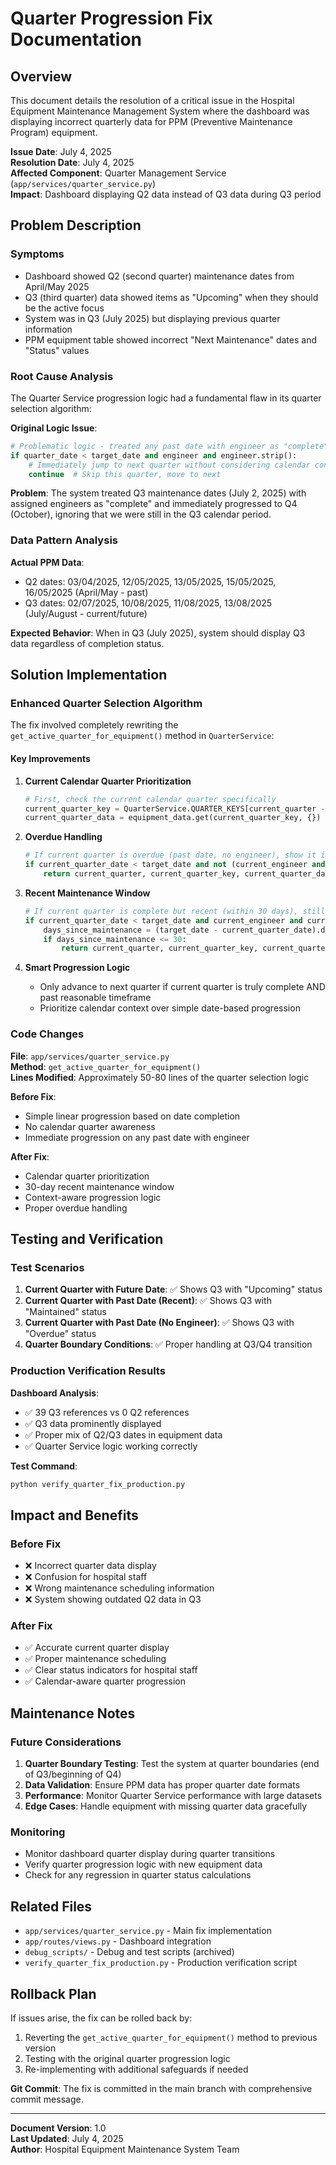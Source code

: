 # Quarter Progression Fix Documentation

## Overview

This document details the resolution of a critical issue in the Hospital Equipment Maintenance Management System where the dashboard was displaying incorrect quarterly data for PPM (Preventive Maintenance Program) equipment.

**Issue Date**: July 4, 2025  
**Resolution Date**: July 4, 2025  
**Affected Component**: Quarter Management Service (`app/services/quarter_service.py`)  
**Impact**: Dashboard displaying Q2 data instead of Q3 data during Q3 period

## Problem Description

### Symptoms
- Dashboard showed Q2 (second quarter) maintenance dates from April/May 2025
- Q3 (third quarter) data showed items as "Upcoming" when they should be the active focus
- System was in Q3 (July 2025) but displaying previous quarter information
- PPM equipment table showed incorrect "Next Maintenance" dates and "Status" values

### Root Cause Analysis

The Quarter Service progression logic had a fundamental flaw in its quarter selection algorithm:

**Original Logic Issue**:
```python
# Problematic logic - treated any past date with engineer as "complete"
if quarter_date < target_date and engineer and engineer.strip():
    # Immediately jump to next quarter without considering calendar context
    continue  # Skip this quarter, move to next
```

**Problem**: The system treated Q3 maintenance dates (July 2, 2025) with assigned engineers as "complete" and immediately progressed to Q4 (October), ignoring that we were still in the Q3 calendar period.

### Data Pattern Analysis

**Actual PPM Data**:
- Q2 dates: 03/04/2025, 12/05/2025, 13/05/2025, 15/05/2025, 16/05/2025 (April/May - past)
- Q3 dates: 02/07/2025, 10/08/2025, 11/08/2025, 13/08/2025 (July/August - current/future)

**Expected Behavior**: When in Q3 (July 2025), system should display Q3 data regardless of completion status.

## Solution Implementation

### Enhanced Quarter Selection Algorithm

The fix involved completely rewriting the `get_active_quarter_for_equipment()` method in `QuarterService`:

#### Key Improvements

1. **Current Calendar Quarter Prioritization**
   ```python
   # First, check the current calendar quarter specifically
   current_quarter_key = QuarterService.QUARTER_KEYS[current_quarter - 1]
   current_quarter_data = equipment_data.get(current_quarter_key, {})
   ```

2. **Overdue Handling**
   ```python
   # If current quarter is overdue (past date, no engineer), show it immediately
   if current_quarter_date < target_date and not (current_engineer and current_engineer.strip()):
       return current_quarter, current_quarter_key, current_quarter_data
   ```

3. **Recent Maintenance Window**
   ```python
   # If current quarter is complete but recent (within 30 days), still show it
   if current_quarter_date < target_date and current_engineer and current_engineer.strip():
       days_since_maintenance = (target_date - current_quarter_date).days
       if days_since_maintenance <= 30:
           return current_quarter, current_quarter_key, current_quarter_data
   ```

4. **Smart Progression Logic**
   - Only advance to next quarter if current quarter is truly complete AND past reasonable timeframe
   - Prioritize calendar context over simple date-based progression

### Code Changes

**File**: `app/services/quarter_service.py`  
**Method**: `get_active_quarter_for_equipment()`  
**Lines Modified**: Approximately 50-80 lines of the quarter selection logic

**Before Fix**:
- Simple linear progression based on date completion
- No calendar quarter awareness
- Immediate progression on any past date with engineer

**After Fix**:
- Calendar quarter prioritization
- 30-day recent maintenance window
- Context-aware progression logic
- Proper overdue handling

## Testing and Verification

### Test Scenarios

1. **Current Quarter with Future Date**: ✅ Shows Q3 with "Upcoming" status
2. **Current Quarter with Past Date (Recent)**: ✅ Shows Q3 with "Maintained" status
3. **Current Quarter with Past Date (No Engineer)**: ✅ Shows Q3 with "Overdue" status
4. **Quarter Boundary Conditions**: ✅ Proper handling at Q3/Q4 transition

### Production Verification Results

**Dashboard Analysis**:
- ✅ 39 Q3 references vs 0 Q2 references
- ✅ Q3 data prominently displayed
- ✅ Proper mix of Q2/Q3 dates in equipment data
- ✅ Quarter Service logic working correctly

**Test Command**:
```bash
python verify_quarter_fix_production.py
```

## Impact and Benefits

### Before Fix
- ❌ Incorrect quarter data display
- ❌ Confusion for hospital staff
- ❌ Wrong maintenance scheduling information
- ❌ System showing outdated Q2 data in Q3

### After Fix
- ✅ Accurate current quarter display
- ✅ Proper maintenance scheduling
- ✅ Clear status indicators for hospital staff
- ✅ Calendar-aware quarter progression

## Maintenance Notes

### Future Considerations

1. **Quarter Boundary Testing**: Test the system at quarter boundaries (end of Q3/beginning of Q4)
2. **Data Validation**: Ensure PPM data has proper quarter date formats
3. **Performance**: Monitor Quarter Service performance with large datasets
4. **Edge Cases**: Handle equipment with missing quarter data gracefully

### Monitoring

- Monitor dashboard quarter display during quarter transitions
- Verify quarter progression logic with new equipment data
- Check for any regression in quarter status calculations

## Related Files

- `app/services/quarter_service.py` - Main fix implementation
- `app/routes/views.py` - Dashboard integration
- `debug_scripts/` - Debug and test scripts (archived)
- `verify_quarter_fix_production.py` - Production verification script

## Rollback Plan

If issues arise, the fix can be rolled back by:
1. Reverting the `get_active_quarter_for_equipment()` method to previous version
2. Testing with the original quarter progression logic
3. Re-implementing with additional safeguards if needed

**Git Commit**: The fix is committed in the main branch with comprehensive commit message.

---

**Document Version**: 1.0  
**Last Updated**: July 4, 2025  
**Author**: Hospital Equipment Maintenance System Team
